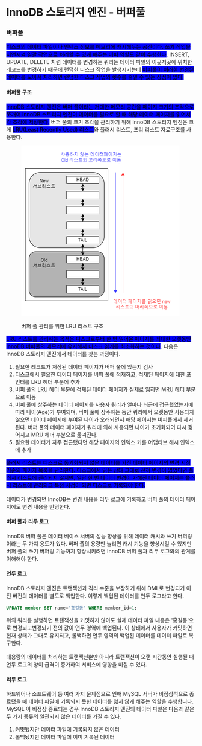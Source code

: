 # InnoDB 스토리지 엔진 - 버퍼풀

### 버퍼풀

<mark style="background-color:blue;">디스크의 데이터 파일이나 인덱스 정보를 메모리에 캐시해두는 공간이다. 쓰기 작업을 지연시켜 일괄 작업으로 처리할 수 있게 해주는 버퍼 역할도 같이 수행한다</mark>. INSERT, UPDATE, DELETE 처럼 데이터를 변경하는 쿼리는 데이터 파일의 이곳저곳에 위치한 레코드를 변경하기 때문에 랜덤한 디스크 작업을 발생시키는데 <mark style="background-color:blue;">버퍼풀이 이러한 변경된 데이터를 모아서 처리하면 랜덤한 디스크 작업의 횟수를 줄일 수 있는 장점이 있다.</mark>



#### 버퍼풀 구조

<mark style="background-color:blue;">InnoDB 스토리지 엔진은 버퍼 풀이라는 거대한 메모리 공간을 페이지 크기의 조각으로 쪼개어 InnoDB 스토리지 엔진이 데이터를 필요로 할 때 해당 데이터 페이지를 읽어서 각 조각에 저장한다.</mark> 버퍼 풀의 크기 조각을 관리하기 위해 InnoDB 스토리지 엔진은 크게 <mark style="background-color:blue;">LRU(Least Recently Used) 리스트</mark>와 플러시 리스트, 프리 리스트 자료구조를 사용한다.&#x20;

<div align="left">

<figure><img src="../../.gitbook/assets/04-버퍼풀.drawio.png" alt=""><figcaption><p>버퍼 풀 관리를 위한 LRU 리스트 구조</p></figcaption></figure>

</div>

<mark style="background-color:blue;">LRU 리스트를 관리하는 목적은 디스크로부터 한 번 읽어온 페이지를 최대한 오랫동안 InnoDB 버퍼풀의 메모리에 유지해서 디스크 읽기를 최소화하는 것이다</mark>. 다음은 InnoDB 스토리지 엔진에서 데이터를 찾는 과정이다.

1. 필요한 레코드가 저장된 데이터 페이지가 버퍼 풀에 있는지 검사
2. 디스크에서 필요한 데이터 페이지를 버퍼 풀에 적재하고, 적재된 페이지에 대한 포인터를 LRU 헤더 부분에 추가
3. 버퍼 풀의 LRU 헤더 부분에 적재된 데이터 페이지가 실제로 읽히면 MRU 헤더 부분으로 이동
4. 버퍼 풀에 상주하는 데이터 페이지를 사용자 쿼리가 얼마나 최근에 접근했었는지에 따라 나이(Age)가 부여되며, 버퍼 풀에 상주하는 동안 쿼리에서 오랫동안 사용되지 않으면 데이터 페이지에 부여된 나이가 오래되면서 해당 페이지는 버퍼풀에서 제거된다. 버퍼 풀의 데이터 페이지가 쿼리에 의해 사용되면 나이가 초기화되어 다시 젊어지고 MRU 헤더 부분으로 옮겨진다.
5. 필요한 데이터가 자주 접근됐다면 해당 페이지의 인덱스 키를 어댑티브 해시 인덱스에 추가

<mark style="background-color:blue;">플러시 리스트는 디스크로 동기화되지 않은 데이터를 가진 데이터 페이지의 변경 시점 기준의 페이지 목록을 관리한다. 디스크에서 읽은 상태 그대로 전혀 변경이 없었다면 플러시 리스트에 관리되지 않지만, 일단 한 번 데이터 변경이 가해진 데이터 페이지는 플러시 리스트에 관리되고 특정 시점이 되면 디스크로 기록돼야 한다.</mark> \
\
데이터가 변경되면 InnoDB는 변경 내용을 리두 로그에 기록하고 버퍼 풀의 데이터 페이지에도 변경 내용을 반영한다.&#x20;



#### 버퍼 풀과 리두 로그

InnoDB 버퍼 풀은 데이터 베이스 서버의 성능 향상을 위해 데이터 캐시와 쓰기 버퍼링이라는 두 가지 용도가 있다. 버퍼 풀의 용량만 늘리면 캐시 기능을 향상시킬 수 있지만 버퍼 풀의 쓰기 버퍼링 기능까지 향상시키려면 InnoDB 버퍼 풀과 리두 로그와의 관계를 이해해야 한다.



#### 언두 로그

InnoDB 스토리지 엔진은 트랜잭션과 격리 수준을 보장하기 위해 DML로 변경되기 이전 버전의 데이터를 별도로 백업한다. 이렇게 백업된 데이터를 언두 로그라고 한다.&#x20;

```sql
UPDATE member SET name='홍길동' WHERE member_id=1;
```

위의 쿼리를 실행하면 트랜잭션을 커밋하지 않아도 실제 데이터 파일 내용은 '홍길동'으로 변경되고변경되기 전의 값이 언두 영역에 백업된다.  이 상태에서 사용자가 커밋하면 현재 상태가 그대로 유지되고, 롤백하면 언두 영역의 백업된 데이터를 데이터 파일로 복구한다.\
\
대용량의 데이터를 처리하는 트랜잭션뿐만 아니라 트랜잭션이 오랜 시간동안 실행될 때 언두 로그의 양이 급격이 증가하여 서비스에 영향을 미칠 수 있다.



#### 리두 로그

하드웨어나 소프트웨어 등 여러 가지 문제점으로 인해 MySQL 서버가 비정상적으로 종료됐을 때 데이터 파일에 기록되지 못한 데이터를 잃지 않게 해주는 역할을 수행합니다. MySQL 이 비정상 종료되는 경우 InnoDB 스토리지 엔진의 데이터 파일은 다음과 같은 두 가지 종류의 일관되지 않은 데이터를 가질 수 있다.

1. 커밋됐지만 데이터 파일에 기록되지 않은 데이터
2. 롤백됐지만 데이터 파일에 이미 기록된 데이터

